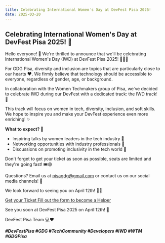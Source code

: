 ```yaml
---
title: Celebrating International Women's Day at DevFest Pisa 2025!
date: 2025-03-20
---
```


## Celebrating International Women's Day at DevFest Pisa 2025! 🌟

Hello everyone! 👋 We're thrilled to announce that we'll be celebrating International Women's Day (IWD) at DevFest Pisa 2025! 💪👩‍💻

For GDG Pisa, diversity and inclusion are topics that are particularly close to our hearts ❤️. We firmly believe that technology should be accessible to everyone, regardless of gender, age, or background.

In collaboration with the Women Techmakers group of Pisa, we've decided to celebrate IWD during our DevFest with a dedicated track: the IWD track! 🎉

This track will focus on women in tech, diversity, inclusion, and soft skills. We hope to inspire you and make your DevFest experience even more enriching! ✨

**What to expect? 🤔**

* Inspiring talks by women leaders in the tech industry 🚀
* Networking opportunities with industry professionals 🤝
* Discussions on promoting inclusivity in the tech world 📣

Don't forget to get your ticket as soon as possible, seats are limited and they're going fast! 🎟️😄

Questions? Email us at pisagdg@gmail.com or contact us on our social media channels! 📱

We look forward to seeing you on April 12th! 📅🎊


<a role="button" class="large width-fit margin-auto" target="_blank" href="https://www.eventbrite.it/e/gdg-devfest-pisa-2025-tickets-1205952308819">
    Get your Ticket
</a>

<a role="button" class="large width-fit margin-auto"  target="_blank" href="https://docs.google.com/forms/d/1y8G12HFY7EVc8LsF-1S24z5Wqeqiare4qaPgXwSwTDU/preview">
    Fill out the form to become a Helper
</a>

See you soon at DevFest Pisa 2025 on April 12th! 🎊

DevFest Pisa Team 💻❤️

***#DevFestPisa #GDG #TechCommunity #Developers #IWD #WTM #GDGPisa***
